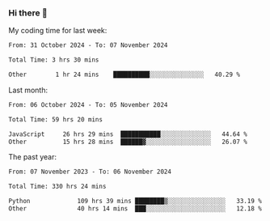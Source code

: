 ### Hi there 👋

My coding time for last week:

<!--START_SECTION:week-->

```txt
From: 31 October 2024 - To: 07 November 2024

Total Time: 3 hrs 30 mins

Other        1 hr 24 mins    ██████████░░░░░░░░░░░░░░░   40.29 %
```

<!--END_SECTION:week-->

Last month:

<!--START_SECTION:month-->

```txt
From: 06 October 2024 - To: 05 November 2024

Total Time: 59 hrs 20 mins

JavaScript     26 hrs 29 mins  ███████████░░░░░░░░░░░░░░   44.64 %
Other          15 hrs 28 mins  ██████▓░░░░░░░░░░░░░░░░░░   26.07 %
```

<!--END_SECTION:month-->

The past year:

<!--START_SECTION:year-->

```txt
From: 07 November 2023 - To: 06 November 2024

Total Time: 330 hrs 24 mins

Python             109 hrs 39 mins ████████▒░░░░░░░░░░░░░░░░   33.19 %
Other              40 hrs 14 mins  ███░░░░░░░░░░░░░░░░░░░░░░   12.18 %
```

<!--END_SECTION:year-->
